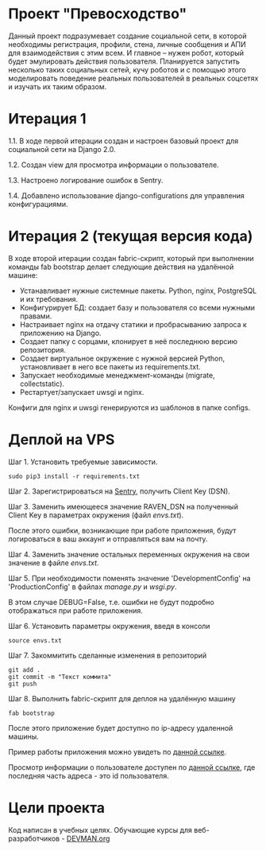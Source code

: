 # Проект "Превосходство"

Данный проект подразумевает создание социальной сети, в которой необходимы регистрация, профили, стена, личные сообщения и АПИ для взаимодействия с этим всем.
И главное – нужен робот, который будет эмулировать действия пользователя. 
Планируется запустить несколько таких социальных сетей, кучу роботов и с помощью этого моделировать поведение реальных пользователей в реальных соцсетях и изучать их таким образом.

# Итерация 1
1.1. В ходе первой итерации создан и настроен базовый проект для социальной сети на Django 2.0.

1.2. Создан view для просмотра информации о пользователе.

1.3. Настроено логирование ошибок в Sentry.

1.4. Добавлено использование django-configurations для управления конфигурациями.

# Итерация 2 (текущая версия кода)
В ходе второй итерации создан fabric-скрипт, который при выполнении команды fab bootstrap делает следующие действия на удалённой машине:
* Устанавливает нужные системные пакеты. Python, nginx, PostgreSQL и их требования.
* Конфигурирует БД: создает базу и пользователя со всеми нужными правами.
* Настраивает nginx на отдачу статики и пробрасыванию запроса к приложению на Django.
* Создает папку с сорцами, клонирует в неё последнюю версию репозитория.
* Создает виртуальное окружение с нужной версией Python, установливает в него все пакеты из requirements.txt.
* Запускает необходимые менеджмент-команды (migrate, collectstatic).
* Рестартует/запускает uwsgi и nginx.

Конфиги для nginx и uwsgi генерируются из шаблонов в папке configs.

# Деплой на VPS
Шаг 1. Установить требуемые зависимости.
```
sudo pip3 install -r requirements.txt
```
Шаг 2. Зарегистрироваться на [Sentry](https://sentry.io/), получить Client Key (DSN).

Шаг 3. Заменить имеющееся значение RAVEN_DSN на полученный Client Key в параметрах окружения (файл *envs.txt*).

После этого ошибки, возникающие при работе приложения, будут логироваться в ваш аккаунт и отправляться вам на почту.

Шаг 4. Заменить значение остальных переменных окружения на свои значение в файле *envs.txt*.

Шаг 5. При необходимости поменять значение 'DevelopmentConfig' на 'ProductionConfig' в файлах *manage.py* и *wsgi.py*.

В этом случае DEBUG=False, т.е. ошибки не будут подробно отображаться при работе приложения. 

Шаг 6. Установить параметры окружения, введя в консоли
```
source envs.txt
``` 

Шаг 7. Закоммитить сделанные изменения в репозиторий
```
git add .
git commit -m "Текст коммита"
git push
```

Шаг 8. Выполнить fabric-скрипт для деплоя на удалённую машину
```
fab bootstrap
```

После этого приложение будет доступно по ip-адресу удаленной машины.

Пример работы приложения можно увидеть по [данной ссылке](http://165.227.129.249/).

Просмотр информации о пользователе доступен по [данной ссылке](http://165.227.129.249/users/1/), где последняя часть адреса - это id пользователя.

# Цели проекта

Код написан в учебных целях. Обучающие курсы для веб-разработчиков - [DEVMAN.org](https://devman.org)
